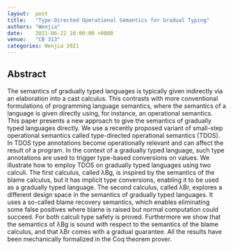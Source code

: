 ```yaml
---
layout:  post
title:   "Type-Directed Operational Semantics for Gradual Typing"
authors: "Wenjia"
date:    2021-06-22 10:00:00 +0800
venue:   "CB 313"
categories: Wenjia 2021
---
```

## Abstract

The semantics of gradually typed languages is typically given indirectly via an elaboration into a cast calculus. This contrasts with more conventional formulations of programming language semantics, where the semantics of a language is given directly using, for instance, an operational semantics. This paper presents a new approach to give the semantics of gradually typed languages directly. We use a recently proposed variant of small-step operational semantics called type-directed operational semantics (TDOS). In TDOS type annotations become operationally relevant and can affect the result of a program. In the context of a gradually typed language, such type annotations are used to trigger type-based conversions on values. We illustrate how to employ TDOS on gradually typed languages using two calculi. The first calculus, called λBg, is inspired by the semantics of the blame calculus, but it has implicit type conversions, enabling it to be used as a gradually typed language. The second calculus, called λBr, explores a different design space in the semantics of gradually typed languages. It uses a so-called blame recovery semantics, which enables eliminating some false positives where blame is raised but normal computation could succeed. For both calculi type safety is proved. Furthermore we show that the semantics of λBg is sound with respect to the semantics of the blame calculus, and that λBr comes with a gradual guarantee. All the results have been mechanically formalized in the Coq theorem prover.
